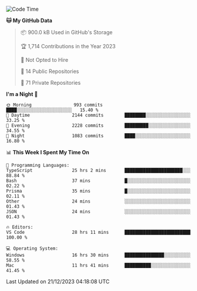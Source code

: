 <!--START_SECTION:waka-->
![Code Time](http://img.shields.io/badge/Code%20Time-5%2C047%20hrs%2044%20mins-blue)

**🐱 My GitHub Data** 

> 📦 900.0 kB Used in GitHub's Storage 
 > 
> 🏆 1,714 Contributions in the Year 2023
 > 
> 🚫 Not Opted to Hire
 > 
> 📜 14 Public Repositories 
 > 
> 🔑 71 Private Repositories 
 > 
**I'm a Night 🦉** 

```text
🌞 Morning                993 commits         ████░░░░░░░░░░░░░░░░░░░░░   15.40 % 
🌆 Daytime                2144 commits        ████████░░░░░░░░░░░░░░░░░   33.25 % 
🌃 Evening                2228 commits        █████████░░░░░░░░░░░░░░░░   34.55 % 
🌙 Night                  1083 commits        ████░░░░░░░░░░░░░░░░░░░░░   16.80 % 
```


📊 **This Week I Spent My Time On** 

```text
💬 Programming Languages: 
TypeScript               25 hrs 2 mins       ██████████████████████░░░   88.84 % 
Bash                     37 mins             █░░░░░░░░░░░░░░░░░░░░░░░░   02.22 % 
Prisma                   35 mins             █░░░░░░░░░░░░░░░░░░░░░░░░   02.11 % 
Other                    24 mins             ░░░░░░░░░░░░░░░░░░░░░░░░░   01.43 % 
JSON                     24 mins             ░░░░░░░░░░░░░░░░░░░░░░░░░   01.43 % 

🔥 Editors: 
VS Code                  28 hrs 11 mins      █████████████████████████   100.00 % 

💻 Operating System: 
Windows                  16 hrs 30 mins      ███████████████░░░░░░░░░░   58.55 % 
Mac                      11 hrs 41 mins      ██████████░░░░░░░░░░░░░░░   41.45 % 
```


 Last Updated on 21/12/2023 04:18:08 UTC
<!--END_SECTION:waka-->

